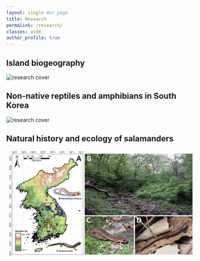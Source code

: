 ```yaml
---
layout: single #or page
title: Research
permalink: /research/
classes: wide
author_profile: true
---
```


## Island biogeography
![research cover](/assets/images/islands_snakes_vis.png)

## Non-native reptiles and amphibians in South Korea
![research cover](https://github.com/yucheols/Lycodon_ENM_ver2/assets/85914125/06b06949-4ca1-4504-a7c8-0a56e2cf880f)

## Natural history and ecology of salamanders
![research cover 4](/assets/images/Fig%201.jpg)